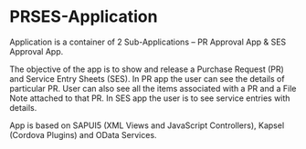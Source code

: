 # PRSES-Application
Application is a container of 2 Sub-Applications – PR Approval App &amp; SES Approval App.

The objective of the app is to show and release a Purchase Request (PR) and Service Entry Sheets (SES).
In PR app the user can see the details of particular PR. User can also see all the items associated with a PR and a File Note attached to that PR. In SES app the user is to see service entries with details.

App is based on SAPUI5 (XML Views and JavaScript Controllers), Kapsel (Cordova Plugins) and OData Services.

